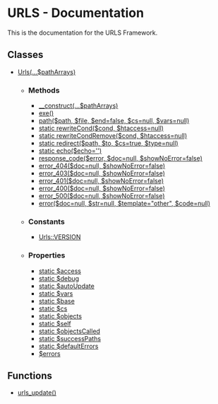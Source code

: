 # URLS - Documentation
This is the documentation for the URLS Framework.
## Classes
* [Urls(...$pathArrays)](https://github.com/urls-framework/URLS/blob/main/docs/classes/Urls.md)
  * ### Methods
    * [\_\_construct(...$pathArrays)](https://github.com/urls-framework/URLS/blob/main/docs/classes/methods/\_\_construct.md)
    * [exe()](https://github.com/urls-framework/URLS/blob/main/docs/classes/methods/exe.md)
    * [path($path, $file, $end=false, $cs=null, $vars=null)](https://github.com/urls-framework/URLS/blob/main/docs/classes/methods/path.md)
    * [static rewriteCond($cond, $htaccess=null)](https://github.com/urls-framework/URLS/blob/main/docs/classes/methods/rewriteCond.md)
    * [static rewriteCondRemove($cond, $htaccess=null)](https://github.com/urls-framework/URLS/blob/main/docs/classes/methods/rewriteCondRemove.md)
    * [static redirect($path, $to, $cs=true, $type=null)](https://github.com/urls-framework/URLS/blob/main/docs/classes/methods/redirect.md)
    * [static echo($echo='')](https://github.com/urls-framework/URLS/blob/main/docs/classes/methods/echo.md)
    * [response_code($error, $doc=null, $showNoError=false)](https://github.com/urls-framework/URLS/blob/main/docs/classes/methods/response_code.md)
    * [error_404($doc=null, $showNoError=false)](https://github.com/urls-framework/URLS/blob/main/docs/classes/methods/error_404.md)
    * [error_403($doc=null, $showNoError=false)](https://github.com/urls-framework/URLS/blob/main/docs/classes/methods/error_403.md)
    * [error_401($doc=null, $showNoError=false)](https://github.com/urls-framework/URLS/blob/main/docs/classes/methods/error_401.md)
    * [error_400($doc=null, $showNoError=false)](https://github.com/urls-framework/URLS/blob/main/docs/classes/methods/error_400.md)
    * [error_500($doc=null, $showNoError=false)](https://github.com/urls-framework/URLS/blob/main/docs/classes/methods/error_500.md)
    * [error($doc=null, $str=null, $template="other", $code=null)](https://github.com/urls-framework/URLS/blob/main/docs/classes/methods/error.md)
  * ### Constants
    * [Urls::VERSION](https://github.com/urls-framework/URLS/blob/main/docs/classes/constants/VERSION.md)
  * ### Properties
    * [static $access](https://github.com/urls-framework/URLS/blob/main/docs/classes/properties/access.md)
    * [static $debug](https://github.com/urls-framework/URLS/blob/main/docs/classes/properties/debug.md)
    * [static $autoUpdate](https://github.com/urls-framework/URLS/blob/main/docs/classes/properties/autoUpdate.md)
    * [static $vars](https://github.com/urls-framework/URLS/blob/main/docs/classes/properties/vars.md)
    * [static $base](https://github.com/urls-framework/URLS/blob/main/docs/classes/properties/base.md)
    * [static $cs](https://github.com/urls-framework/URLS/blob/main/docs/classes/properties/cs.md)
    * [static $objects](https://github.com/urls-framework/URLS/blob/main/docs/classes/properties/objects.md)
    * [static $self](https://github.com/urls-framework/URLS/blob/main/docs/classes/properties/self.md)
    * [static $objectsCalled](https://github.com/urls-framework/URLS/blob/main/docs/classes/properties/objectsCalled.md)
    * [static $successPaths](https://github.com/urls-framework/URLS/blob/main/docs/classes/properties/successPaths.md)
    * [static $defaultErrors](https://github.com/urls-framework/URLS/blob/main/docs/classes/properties/defaultErrors.md)
    * [$errors](https://github.com/urls-framework/URLS/blob/main/docs/classes/properties/errors.md)
## Functions
* [urls_update()](https://github.com/urls-framework/URLS/blob/main/docs/functions/urls_update.md)
